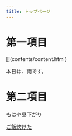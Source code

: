 ```yaml
---
title: トップページ
---
```


# 第一項目

[](contents/content.html\)

本日は、雨です。

# 第二項目
もはや昼下がり

[ご飯炊けた](./README.html)



